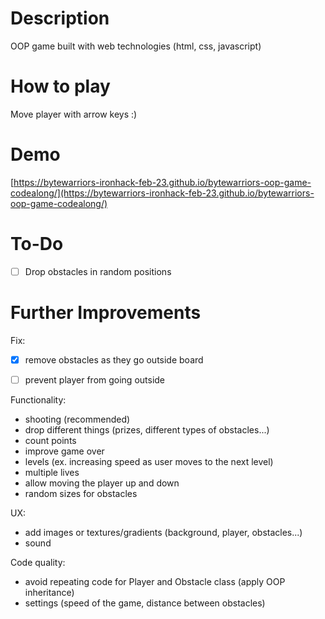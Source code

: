 


# Description 

OOP game built with web technologies (html, css, javascript)


# How to play

Move player with arrow keys :)


# Demo

[https://bytewarriors-ironhack-feb-23.github.io/bytewarriors-oop-game-codealong/](https://bytewarriors-ironhack-feb-23.github.io/bytewarriors-oop-game-codealong/)


# To-Do
- [ ] Drop obstacles in random positions


# Further Improvements

Fix:
- [x] remove obstacles as they go outside board
- [ ] prevent player from going outside


Functionality:
- shooting (recommended)
- drop different things (prizes, different types of obstacles...)
- count points
- improve game over
- levels (ex. increasing speed as user moves to the next level)
- multiple lives
- allow moving the player up and down
- random sizes for obstacles

UX:
- add images or textures/gradients (background, player, obstacles...)
- sound

Code quality:
- avoid repeating code for Player and Obstacle class (apply OOP inheritance) 
- settings (speed of the game, distance between obstacles)

